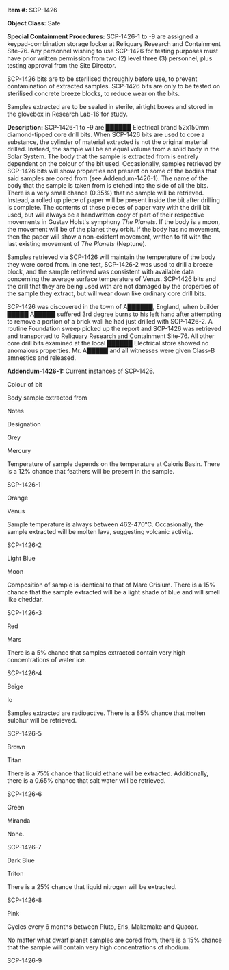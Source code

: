 **Item #:** SCP-1426

**Object Class:** Safe

**Special Containment Procedures:** SCP-1426-1 to -9 are assigned a keypad-combination storage locker at Reliquary Research and Containment Site-76. Any personnel wishing to use SCP-1426 for testing purposes must have prior written permission from two (2) level three (3) personnel, plus testing approval from the Site Director.

SCP-1426 bits are to be sterilised thoroughly before use, to prevent contamination of extracted samples. SCP-1426 bits are only to be tested on sterilised concrete breeze blocks, to reduce wear on the bits.

Samples extracted are to be sealed in sterile, airtight boxes and stored in the glovebox in Research Lab-16 for study.

**Description:** SCP-1426-1 to -9 are ██████ Electrical brand 52x150mm diamond-tipped core drill bits. When SCP-1426 bits are used to core a substance, the cylinder of material extracted is not the original material drilled. Instead, the sample will be an equal volume from a solid body in the Solar System. The body that the sample is extracted from is entirely dependent on the colour of the bit used. Occasionally, samples retrieved by SCP-1426 bits will show properties not present on some of the bodies that said samples are cored from (see Addendum-1426-1). The name of the body that the sample is taken from is etched into the side of all the bits. There is a very small chance (0.35%) that no sample will be retrieved. Instead, a rolled up piece of paper will be present inside the bit after drilling is complete. The contents of these pieces of paper vary with the drill bit used, but will always be a handwritten copy of part of their respective movements in Gustav Holst's symphony _The Planets_. If the body is a moon, the movement will be of the planet they orbit. If the body has no movement, then the paper will show a non-existent movement, written to fit with the last existing movement of _The Planets_ (Neptune).

Samples retrieved via SCP-1426 will maintain the temperature of the body they were cored from. In one test, SCP-1426-2 was used to drill a breeze block, and the sample retrieved was consistent with available data concerning the average surface temperature of Venus. SCP-1426 bits and the drill that they are being used with are not damaged by the properties of the sample they extract, but will wear down like ordinary core drill bits.

SCP-1426 was discovered in the town of A██████, England, when builder █████ A█████ suffered 3rd degree burns to his left hand after attempting to remove a portion of a brick wall he had just drilled with SCP-1426-2. A routine Foundation sweep picked up the report and SCP-1426 was retrieved and transported to Reliquary Research and Containment Site-76. All other core drill bits examined at the local ██████ Electrical store showed no anomalous properties. Mr. A█████ and all witnesses were given Class-B amnestics and released.

**Addendum-1426-1:** Current instances of SCP-1426.  

Colour of bit

Body sample extracted from

Notes

Designation

Grey

Mercury

Temperature of sample depends on the temperature at Caloris Basin. There is a 12% chance that feathers will be present in the sample.

SCP-1426-1

Orange

Venus

Sample temperature is always between 462-470°C. Occasionally, the sample extracted will be molten lava, suggesting volcanic activity.

SCP-1426-2

Light Blue

Moon

Composition of sample is identical to that of Mare Crisium. There is a 15% chance that the sample extracted will be a light shade of blue and will smell like cheddar.

SCP-1426-3

Red

Mars

There is a 5% chance that samples extracted contain very high concentrations of water ice.

SCP-1426-4

Beige

Io

Samples extracted are radioactive. There is a 85% chance that molten sulphur will be retrieved.

SCP-1426-5

Brown

Titan

There is a 75% chance that liquid ethane will be extracted. Additionally, there is a 0.65% chance that salt water will be retrieved.

SCP-1426-6

Green

Miranda

None.

SCP-1426-7

Dark Blue

Triton

There is a 25% chance that liquid nitrogen will be extracted.

SCP-1426-8

Pink

Cycles every 6 months between Pluto, Eris, Makemake and Quaoar.

No matter what dwarf planet samples are cored from, there is a 15% chance that the sample will contain very high concentrations of rhodium.

SCP-1426-9